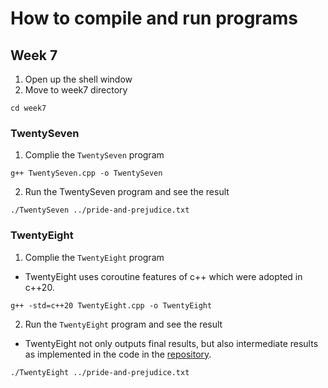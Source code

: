 # How to compile and run programs

## Week 7

1. Open up the shell window
2. Move to week7 directory

```shell
cd week7
```

### TwentySeven

1. Complie the `TwentySeven` program

```shell
g++ TwentySeven.cpp -o TwentySeven
```

2. Run the TwentySeven program and see the result

```shell
./TwentySeven ../pride-and-prejudice.txt 
```

### TwentyEight

1. Complie the `TwentyEight` program

- TwentyEight uses coroutine features of c++ which were adopted in c++20.

```shell
g++ -std=c++20 TwentyEight.cpp -o TwentyEight
```

2. Run the `TwentyEight` program and see the result

- TwentyEight not only outputs final results, but also intermediate results as implemented in the code in the [repository](https://github.com/crista/exercises-in-programming-style/blob/master/28-lazy-rivers/tf-28.py).

```shell
./TwentyEight ../pride-and-prejudice.txt
```